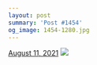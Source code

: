 ```yaml
---
layout: post
summary: 'Post #1454'
og_image: 1454-1280.jpg
---
```


<p>
  <time>
    <a href="/1454">August 11, 2021</a>
  </time>
  <a href="/1454">
    <img src="{{ site.assets_url }}/1454-640.jpg" srcset="{{ site.assets_url }}/1454-320.jpg 320w, {{ site.assets_url }}/1454-640.jpg 640w, {{ site.assets_url }}/1454-960.jpg 960w, {{ site.assets_url }}/1454-1280.jpg 1280w" sizes="(min-width: 700px) 50vw, calc(100vw - 2rem)" />
  </a>
</p>
